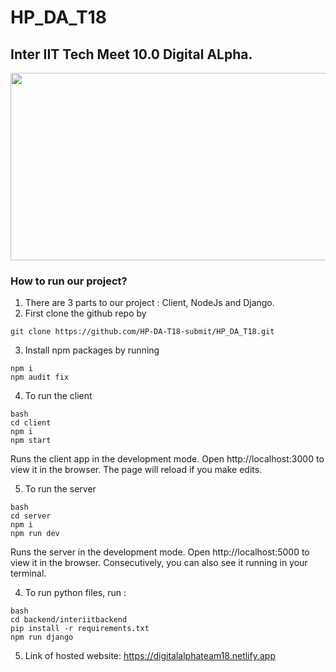 # HP_DA_T18
## Inter IIT Tech Meet 10.0 Digital ALpha.

<img src="https://user-images.githubusercontent.com/101939846/159133370-4ef6fb92-7086-4423-a731-5694dde98b98.jpeg" width="700" height="300" class="center">

### How to run our project?

1. There are 3 parts to our project : Client, NodeJs and Django.
2. First clone the github repo by 
```
git clone https://github.com/HP-DA-T18-submit/HP_DA_T18.git
```
3. Install npm packages by running 
```
npm i
npm audit fix
```
4. To run the client

```
bash
cd client
npm i
npm start
```
Runs the client app in the development mode.
Open http://localhost:3000 to view it in the browser. The page will reload if you make edits.

5. To run the server

```
bash
cd server
npm i
npm run dev
```
Runs the server in the development mode.
Open http://localhost:5000 to view it in the browser. Consecutively, you can also see it running in your terminal.

4. To run python files, run : 
```
bash
cd backend/interiitbackend
pip install -r requirements.txt
npm run django
```
5. Link of hosted website: https://digitalalphateam18.netlify.app
